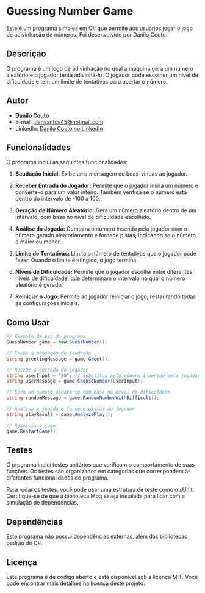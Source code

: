 # Guessing Number Game

Este é um programa simples em C# que permite aos usuários jogar o jogo de adivinhação de números. Foi desenvolvido por Danilo Couto.

## Descrição

O programa é um jogo de adivinhação no qual a máquina gera um número aleatório e o jogador tenta adivinhá-lo. O jogador pode escolher um nível de dificuldade e tem um limite de tentativas para acertar o número.

## Autor

- **Danilo Couto**
- E-mail: dansantos45@hotmail.com
- LinkedIn: [Danilo Couto no LinkedIn](https://www.linkedin.com/in/danilocoutopsantos/)

## Funcionalidades

O programa inclui as seguintes funcionalidades:

1. **Saudação Inicial:** Exibe uma mensagem de boas-vindas ao jogador.

2. **Receber Entrada do Jogador:** Permite que o jogador insira um número e converte-o para um valor inteiro. Também verifica se o número está dentro do intervalo de -100 a 100.

3. **Geração de Número Aleatório:** Gera um número aleatório dentro de um intervalo, com base no nível de dificuldade escolhido.

4. **Análise da Jogada:** Compara o número inserido pelo jogador com o número gerado aleatoriamente e fornece pistas, indicando se o número é maior ou menor.

5. **Limite de Tentativas:** Limita o número de tentativas que o jogador pode fazer. Quando o limite é atingido, o jogo termina.

6. **Níveis de Dificuldade:** Permite que o jogador escolha entre diferentes níveis de dificuldade, que determinam o intervalo no qual o número aleatório é gerado.

7. **Reiniciar o Jogo:** Permite ao jogador reiniciar o jogo, restaurando todas as configurações iniciais.

## Como Usar

```csharp
// Exemplo de uso do programa
GuessNumber game = new GuessNumber();

// Exibe a mensagem de saudação
string greetingMessage = game.Greet();

// Recebe a entrada do jogador
string userInput = "50"; // Substitua pelo número inserido pelo jogador
string userMessage = game.ChooseNumber(userInput);

// Gera um número aleatório com base no nível de dificuldade
string randomMessage = game.RandomNumberWithDifficult();

// Analisa a jogada e fornece pistas ao jogador
string playResult = game.AnalyzePlay();

// Reinicia o jogo
game.RestartGame();
```

## Testes

O programa inclui testes unitários que verificam o comportamento de suas funções. Os testes são organizados em categorias que correspondem às diferentes funcionalidades do programa.

Para rodar os testes, você pode usar uma estrutura de teste como o xUnit. Certifique-se de que a biblioteca Moq esteja instalada para lidar com a simulação de dependências.

## Dependências

Este programa não possui dependências externas, além das bibliotecas padrão do C#.

## Licença

Este programa é de código aberto e está disponível sob a licença MIT. Você pode encontrar mais detalhes na [licença](LICENSE) deste projeto.
